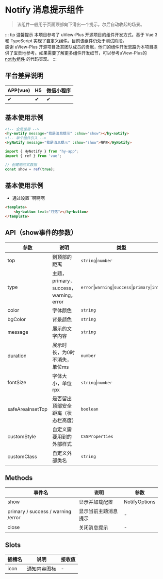 # Notify 消息提示组件
> 该组件一般用于页面顶部向下滑出一个提示，尔后自动收起的场景。

::: tip 温馨提示
本项目参考了 uView-Plus 开源项目的组件开发方式，基于 Vue 3 和 TypeScript 实现了自定义组件。目前该组件仍处于测试阶段。<br>
感谢 uView-Plus 开源项目及其团队成员的贡献，他们的组件开发思路为本项目提供了宝贵地参考。如果需要了解更多组件开发细节，可以参考uView-Plus的 [notify组件](https://uiadmin.net/uview-plus/components/notify.html) 的代码实现。
:::

## 平台差异说明

| APP(vue) | H5 | 微信小程序 |
|----------|----|-------|
| ✔        | ✔  | ✔     |

## 基本使用示例

```html
<!-- 全局使用 -->
<hy-notify message="我是消息提示" :show="show"></hy-notify>
<!-- 单个组件引入 -->
<HyNotify message="我是消息提示" :show="show">按钮</HyNotify>
```
```ts
import { HyNotify } from "hy-app";
import { ref } from 'vue';

// 创建响应式数据  
const show = ref(true);  
```

## 基本使用示例
- 通过设置``啊啊啊
```html
<template>
    <hy-button text="月落"></hy-button>
</template>
```

## API（show事件的参数）

| 参数               | 说明                               | 类型                                               | 默认值     |
|------------------|----------------------------------|--------------------------------------------------|---------|
| top              | 到顶部的距离                           | `string`\|`number`                               | 0       |
| type             | 主题，primary，success，warning，error | `error`\|`warning`\|`success`\|`primary`\|`info` | primary |
| color            | 字体颜色                             | `string`                                         | #ffffff |
| bgColor          | 背景颜色                             | `string`                                         | -       |
| message          | 展示的文字内容                          | `string`                                         | -       |
| duration         | 展示时长，为0时不消失，单位ms                 | `number`                                         | 3000    |
| fontSize         | 字体大小，单位rpx                       | `string`\|`number`                               | 15      |
| safeAreaInsetTop | 是否留出顶部安全距离（状态栏高度）                | `boolean`                                        | false   |
| customStyle      | 自定义需要用到的外部样式                     | `CSSProperties`                                  | -       |
| customClass      | 自定义外部类名                          | `string`                                         | -       |


## Methods

| 事件名                                | 说明         | 参数            |
|------------------------------------|------------|---------------|
| show                               | 显示并加载配置    | NotifyOptions |
| primary / success / warning /error | 显示当前主题消息提示 | -             |
| close                              | 关闭消息提示     | -             |

## Slots

| 插槽名  | 说明     | 接收值 |
|------|--------|-----|
| icon | 通知内容图标 | -   |

<demo-model url="pages/components/notify/notify"></demo-model>